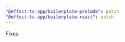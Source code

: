 ```yaml
---
"@effect-ts-app/boilerplate-prelude": patch
"@effect-ts-app/boilerplate-react": patch
---
```


Fixes
